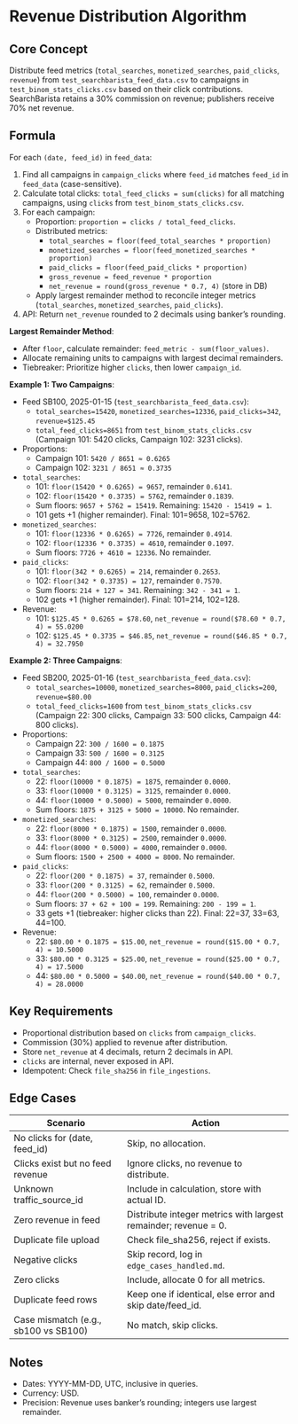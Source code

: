 # Revenue Distribution Algorithm

## Core Concept

Distribute feed metrics (`total_searches`, `monetized_searches`, `paid_clicks`, `revenue`) from `test_searchbarista_feed_data.csv` to campaigns in `test_binom_stats_clicks.csv` based on their click contributions. SearchBarista retains a 30% commission on revenue; publishers receive 70% net revenue.

## Formula

For each `(date, feed_id)` in `feed_data`:
1. Find all campaigns in `campaign_clicks` where `feed_id` matches `feed_id` in `feed_data` (case-sensitive).
2. Calculate total clicks: `total_feed_clicks = sum(clicks)` for all matching campaigns, using `clicks` from `test_binom_stats_clicks.csv`.
3. For each campaign:
   - Proportion: `proportion = clicks / total_feed_clicks`.
   - Distributed metrics:
     - `total_searches = floor(feed_total_searches * proportion)`
     - `monetized_searches = floor(feed_monetized_searches * proportion)`
     - `paid_clicks = floor(feed_paid_clicks * proportion)`
     - `gross_revenue = feed_revenue * proportion`
     - `net_revenue = round(gross_revenue * 0.7, 4)` (store in DB)
   - Apply largest remainder method to reconcile integer metrics (`total_searches`, `monetized_searches`, `paid_clicks`).
4. API: Return `net_revenue` rounded to 2 decimals using banker’s rounding.

**Largest Remainder Method**:
- After `floor`, calculate remainder: `feed_metric - sum(floor_values)`.
- Allocate remaining units to campaigns with largest decimal remainders.
- Tiebreaker: Prioritize higher `clicks`, then lower `campaign_id`.

**Example 1: Two Campaigns**:
- Feed SB100, 2025-01-15 (`test_searchbarista_feed_data.csv`):
  - `total_searches=15420`, `monetized_searches=12336`, `paid_clicks=342`, `revenue=$125.45`
  - `total_feed_clicks=8651` from `test_binom_stats_clicks.csv` (Campaign 101: 5420 clicks, Campaign 102: 3231 clicks).
- Proportions:
  - Campaign 101: `5420 / 8651 ≈ 0.6265`
  - Campaign 102: `3231 / 8651 ≈ 0.3735`
- `total_searches`:
  - 101: `floor(15420 * 0.6265) = 9657`, remainder `0.6141`.
  - 102: `floor(15420 * 0.3735) = 5762`, remainder `0.1839`.
  - Sum floors: `9657 + 5762 = 15419`. Remaining: `15420 - 15419 = 1`.
  - 101 gets +1 (higher remainder). Final: 101=9658, 102=5762.
- `monetized_searches`:
  - 101: `floor(12336 * 0.6265) = 7726`, remainder `0.4914`.
  - 102: `floor(12336 * 0.3735) = 4610`, remainder `0.1097`.
  - Sum floors: `7726 + 4610 = 12336`. No remainder.
- `paid_clicks`:
  - 101: `floor(342 * 0.6265) = 214`, remainder `0.2653`.
  - 102: `floor(342 * 0.3735) = 127`, remainder `0.7570`.
  - Sum floors: `214 + 127 = 341`. Remaining: `342 - 341 = 1`.
  - 102 gets +1 (higher remainder). Final: 101=214, 102=128.
- Revenue:
  - 101: `$125.45 * 0.6265 = $78.60`, `net_revenue = round($78.60 * 0.7, 4) = 55.0200`
  - 102: `$125.45 * 0.3735 = $46.85`, `net_revenue = round($46.85 * 0.7, 4) = 32.7950`

**Example 2: Three Campaigns**:
- Feed SB200, 2025-01-16 (`test_searchbarista_feed_data.csv`):
  - `total_searches=10000`, `monetized_searches=8000`, `paid_clicks=200`, `revenue=$80.00`
  - `total_feed_clicks=1600` from `test_binom_stats_clicks.csv` (Campaign 22: 300 clicks, Campaign 33: 500 clicks, Campaign 44: 800 clicks).
- Proportions:
  - Campaign 22: `300 / 1600 = 0.1875`
  - Campaign 33: `500 / 1600 = 0.3125`
  - Campaign 44: `800 / 1600 = 0.5000`
- `total_searches`:
  - 22: `floor(10000 * 0.1875) = 1875`, remainder `0.0000`.
  - 33: `floor(10000 * 0.3125) = 3125`, remainder `0.0000`.
  - 44: `floor(10000 * 0.5000) = 5000`, remainder `0.0000`.
  - Sum floors: `1875 + 3125 + 5000 = 10000`. No remainder.
- `monetized_searches`:
  - 22: `floor(8000 * 0.1875) = 1500`, remainder `0.0000`.
  - 33: `floor(8000 * 0.3125) = 2500`, remainder `0.0000`.
  - 44: `floor(8000 * 0.5000) = 4000`, remainder `0.0000`.
  - Sum floors: `1500 + 2500 + 4000 = 8000`. No remainder.
- `paid_clicks`:
  - 22: `floor(200 * 0.1875) = 37`, remainder `0.5000`.
  - 33: `floor(200 * 0.3125) = 62`, remainder `0.5000`.
  - 44: `floor(200 * 0.5000) = 100`, remainder `0.0000`.
  - Sum floors: `37 + 62 + 100 = 199`. Remaining: `200 - 199 = 1`.
  - 33 gets +1 (tiebreaker: higher clicks than 22). Final: 22=37, 33=63, 44=100.
- Revenue:
  - 22: `$80.00 * 0.1875 = $15.00`, `net_revenue = round($15.00 * 0.7, 4) = 10.5000`
  - 33: `$80.00 * 0.3125 = $25.00`, `net_revenue = round($25.00 * 0.7, 4) = 17.5000`
  - 44: `$80.00 * 0.5000 = $40.00`, `net_revenue = round($40.00 * 0.7, 4) = 28.0000`

## Key Requirements
- Proportional distribution based on `clicks` from `campaign_clicks`.
- Commission (30%) applied to revenue after distribution.
- Store `net_revenue` at 4 decimals, return 2 decimals in API.
- `clicks` are internal, never exposed in API.
- Idempotent: Check `file_sha256` in `file_ingestions`.

## Edge Cases
| Scenario | Action |
|----------|--------|
| No clicks for (date, feed_id) | Skip, no allocation. |
| Clicks exist but no feed revenue | Ignore clicks, no revenue to distribute. |
| Unknown traffic_source_id | Include in calculation, store with actual ID. |
| Zero revenue in feed | Distribute integer metrics with largest remainder; revenue = 0. |
| Duplicate file upload | Check file_sha256, reject if exists. |
| Negative clicks | Skip record, log in `edge_cases_handled.md`. |
| Zero clicks | Include, allocate 0 for all metrics. |
| Duplicate feed rows | Keep one if identical, else error and skip date/feed_id. |
| Case mismatch (e.g., sb100 vs SB100) | No match, skip clicks. |

## Notes
- Dates: YYYY-MM-DD, UTC, inclusive in queries.
- Currency: USD.
- Precision: Revenue uses banker’s rounding; integers use largest remainder.